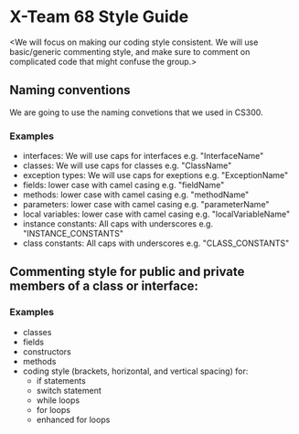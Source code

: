 # X-Team 68 Style Guide

<We will focus on making our coding style consistent. We will use basic/generic commenting style, and make sure to comment on complicated code that might confuse the group.>

## Naming conventions

We are going to use the naming convetions that we used in CS300.

### Examples
* interfaces: We will use caps for interfaces e.g. "InterfaceName"
* classes: We will use caps for classes e.g. "ClassName"
* exception types: We will use caps for exeptions e.g. "ExceptionName"
* fields: lower case with camel casing e.g. "fieldName"
* methods: lower case with camel casing e.g. "methodName"
* parameters: lower case with camel casing e.g. "parameterName"
* local variables: lower case with camel casing e.g. "localVariableName"
* instance constants: All caps with underscores e.g. "INSTANCE_CONSTANTS"
* class constants: All caps with underscores e.g. "CLASS_CONSTANTS"

## Commenting style for public and private members of a class or interface:

<Use inline comments to clarify. And javadocs for public and private feilds>

### Examples

* classes
* fields
* constructors
* methods
* coding style (brackets, horizontal, and vertical spacing) for:
  * if statements
  * switch statement
  * while loops
  * for loops
  * enhanced for loops
